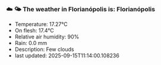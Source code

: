 ### ☁️ 🌤️  The weather in Florianópolis is: Florianópolis

- Temperature: 17.27°C
- On flesh: 17.4°C
- Relative air humidity: 90%
- Rain: 0.0 mm
- Description: Few clouds
- last updated: 2025-09-15T11:14:00.108236
